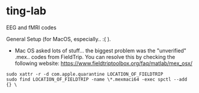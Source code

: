 # ting-lab

EEG and fMRI codes

General Setup (for MacOS, especially.. :( ).
- Mac OS asked lots of stuff... the biggest problem was the "unverified" .mex.. codes from FieldTrip. You can resolve this by checking the following website: https://www.fieldtriptoolbox.org/faq/matlab/mex_osx/
```
sudo xattr -r -d com.apple.quarantine LOCATION_OF_FIELDTRIP
sudo find LOCATION_OF_FIELDTRIP -name \*.mexmaci64 -exec spctl --add {} \
```
